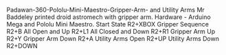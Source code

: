 Padawan-360-Pololu-Mini-Maestro-Gripper-Arm- and Utility Arms
Mr Baddeley printed droid astromech with gripper arm. Hardware - Arduino Mega and Pololu Mini Maestro.
Start State          R2+XBOX
Gripper Sequence     R2+B
All Open and Up      R2+L1
All Closed and Down  R2+R1
Gripper Arm Up       R2+Y
Gripper Arm Down     R2+A
Utility Arms Open    R2+UP
Utility Arms Down    R2+DOWN
